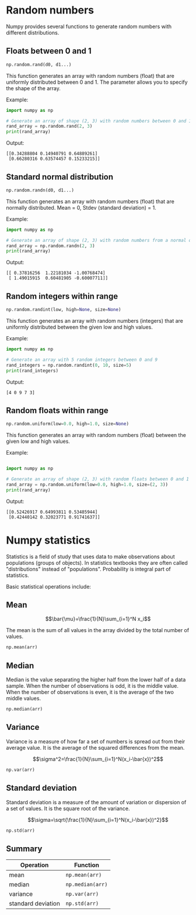 # Random numbers

Numpy provides several functions to generate random numbers with different distributions.

## Floats between 0 and 1

```Python
np.random.rand(d0, d1...)
```

This function generates an array with random numbers (float) that are uniformly distributed between 0 and 1. The parameter allows you to specify the shape of the array.

Example:

```Python
import numpy as np

# Generate an array of shape (2, 3) with random numbers between 0 and 1
rand_array = np.random.rand(2, 3)
print(rand_array)
```

Output:

```
[[0.34288804 0.14940791 0.64889261]
 [0.66280316 0.63574457 0.15233215]]
```

## Standard normal distribution

```Python
np.random.randn(d0, d1...)
```

This function generates an array with random numbers (float) that are normally distributed. Mean = 0, Stdev (standard deviation) = 1.

Example:

```Python
import numpy as np

# Generate an array of shape (2, 3) with random numbers from a normal distribution
rand_array = np.random.randn(2, 3)
print(rand_array)
```

Output:

```
[[ 0.37816256  1.22181034 -1.00768474]
 [ 1.49015915  0.60481905 -0.60007711]]
```

## Random integers within range

```Python
np.random.randint(low, high=None, size=None)
```

This function generates an array with random numbers (integers) that are uniformly distributed between the given low and high values.

Example:

```Python
import numpy as np

# Generate an array with 5 random integers between 0 and 9
rand_integers = np.random.randint(0, 10, size=5)
print(rand_integers)
```
Output:

```
[4 0 9 7 3]
```

## Random floats within range

```Python
np.random.uniform(low=0.0, high=1.0, size=None)
```

This function generates an array with random numbers (float) between the given low and high values.

Example:

```Python

import numpy as np

# Generate an array of shape (2, 3) with random floats between 0 and 1
rand_array = np.random.uniform(low=0.0, high=1.0, size=(2, 3))
print(rand_array)
```

Output:

```
[[0.52426917 0.64993811 0.53485944]
 [0.42440142 0.32023771 0.91741637]]
```

# Numpy statistics

Statistics is a field of study that uses data to make observations about populations (groups of objects). In statistics textbooks they are often called "distributions" instead of "populations". Probability is integral part of statistics.

Basic statistical operations include:

## Mean

$$\bar{\mu}=\frac{1}{N}\sum_{i=1}^N x_i$$

The mean is the sum of all values in the array divided by the total number of values.

```python
np.mean(arr)
```

## Median

Median is the value separating the higher half from the lower half of a data sample. When the number of observations is odd, it is the middle value. When the number of observations is even, it is the average of the two middle values.

```python
np.median(arr)
```

## Variance

Variance is a measure of how far a set of numbers is spread out from their average value. It is the average of the squared differences from the mean.

$$\sigma^2=\frac{1}{N}\sum_{i=1}^N(x_i-\bar{x})^2$$

```python
np.var(arr)
```

## Standard deviation

Standard deviation is a measure of the amount of variation or dispersion of a set of values. It is the square root of the variance.

$$\sigma=\sqrt{\frac{1}{N}\sum_{i=1}^N(x_i-\bar{x})^2}$$

```python
np.std(arr)
```

## Summary

| Operation | Function |
| --- | --- |
| mean |  `np.mean(arr)` |
| median | `np.median(arr)` | 
| variance |  `np.var(arr)` |
| standard deviation | `np.std(arr)` |
